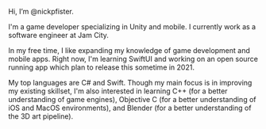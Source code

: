 Hi, I’m @nickpfister.

I'm a game developer specializing in Unity and mobile. I currently work as a software engineer at Jam City.

In my free time, I like expanding my knowledge of game development and mobile apps. Right now, I'm learning SwiftUI and working on an open source running app which plan to release this sometime in 2021.

My top languages are C# and Swift. Though my main focus is in improving my existing skillset, I'm also interested in learning C++ (for a better understanding of game engines), Objective C (for a better understanding of iOS and MacOS environments), and Blender (for a better understanding of the 3D art pipeline).


<!---
nickpfister/nickpfister is a ✨ special ✨ repository because its `README.md` (this file) appears on your GitHub profile.
You can click the Preview link to take a look at your changes.
--->
